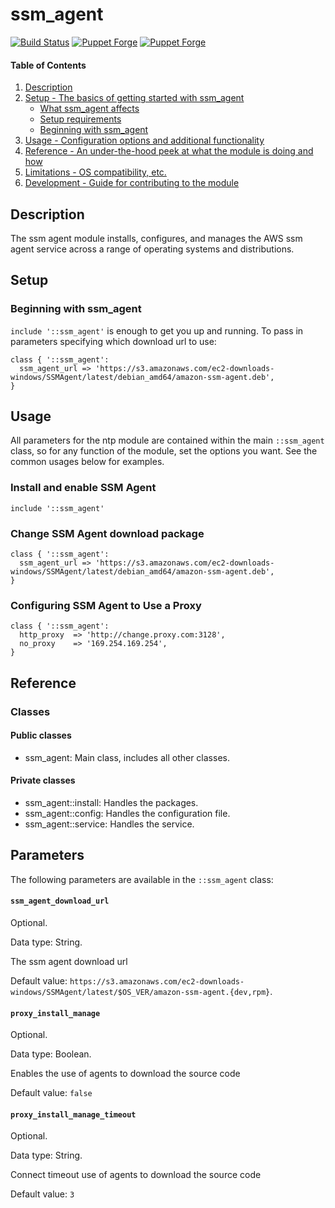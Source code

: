 # ssm_agent
[![Build Status](https://travis-ci.org/shazi7804/puppet-ssm_agent.svg?branch=master)](https://travis-ci.org/shazi7804/ssm_agent) [![Puppet Forge](https://img.shields.io/puppetforge/dt/shazi7804/ssm_agent.svg?style=flat-square)](https://forge.puppet.com/shazi7804/ssm_agent) [![Puppet Forge](https://img.shields.io/puppetforge/v/shazi7804/ssm_agent.svg?style=flat-square)](https://forge.puppet.com/shazi7804/ssm_agent)

#### Table of Contents

1. [Description](#description)
1. [Setup - The basics of getting started with ssm_agent](#setup)
    * [What ssm_agent affects](#what-ssm_agent-affects)
    * [Setup requirements](#setup-requirements)
    * [Beginning with ssm_agent](#beginning-with-ssm_agent)
1. [Usage - Configuration options and additional functionality](#usage)
1. [Reference - An under-the-hood peek at what the module is doing and how](#reference)
1. [Limitations - OS compatibility, etc.](#limitations)
1. [Development - Guide for contributing to the module](#development)

## Description

The ssm agent module installs, configures, and manages the AWS ssm agent service across a range of operating systems and distributions.

## Setup

### Beginning with ssm_agent

`include '::ssm_agent'` is enough to get you up and running. To pass in parameters specifying which download url to use: 

```puppet
class { '::ssm_agent':
  ssm_agent_url => 'https://s3.amazonaws.com/ec2-downloads-windows/SSMAgent/latest/debian_amd64/amazon-ssm-agent.deb',
}
```

## Usage

All parameters for the ntp module are contained within the main `::ssm_agent` class, so for any function of the module, set the options you want. See the common usages below for examples.

### Install and enable SSM Agent

```puppet
include '::ssm_agent'
```

### Change SSM Agent download package

```puppet
class { '::ssm_agent':
  ssm_agent_url => 'https://s3.amazonaws.com/ec2-downloads-windows/SSMAgent/latest/debian_amd64/amazon-ssm-agent.deb',
}
```

### Configuring SSM Agent to Use a Proxy

```puppet
class { '::ssm_agent':
  http_proxy  => 'http://change.proxy.com:3128',
  no_proxy    => '169.254.169.254',
}
```

## Reference

### Classes

#### Public classes

* ssm_agent: Main class, includes all other classes.

#### Private classes

* ssm_agent::install: Handles the packages.
* ssm_agent::config: Handles the configuration file.
* ssm_agent::service: Handles the service.

## Parameters

The following parameters are available in the `::ssm_agent` class:

#### `ssm_agent_download_url`

Optional.

Data type: String.

The ssm agent download url

Default value: `https://s3.amazonaws.com/ec2-downloads-windows/SSMAgent/latest/$OS_VER/amazon-ssm-agent.{dev,rpm}`.

#### `proxy_install_manage`

Optional.

Data type: Boolean.

Enables the use of agents to download the source code

Default value: `false`

#### `proxy_install_manage_timeout`

Optional.

Data type: String.

Connect timeout use of agents to download the source code

Default value: `3`
